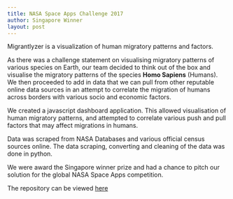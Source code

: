 ```yaml
---
title: NASA Space Apps Challenge 2017
author: Singapore Winner
layout: post
---
```

Migrantlyzer is a visualization of human migratory patterns and factors.

As there was a challenge statement on visualising migratory patterns of various species on Earth, our team decided to think out of the box and visualise the migratory patterns of the species **Homo Sapiens** (Humans). We then proceeded to add in data that we can pull from other reputable online data sources in an attempt to correlate the migration of humans across borders with various socio and economic factors.

We created a javascript dashboard application. This allowed visualisation of human migratory patterns, and attempted to correlate various push and pull factors that may affect migrations in humans.

Data was scraped from NASA Databases and various official census sources online. The data scraping, converting and cleaning of the data was done in python.

We were award the Singapore winner prize and had a chance to pitch our solution for the global NASA Space Apps competition.

The repository can be viewed [here](https://github.com/eujing/migrantlyzer)
